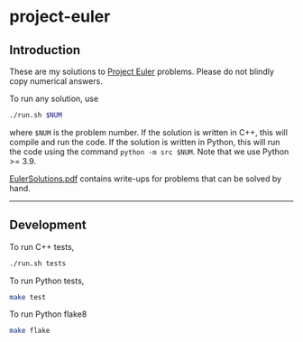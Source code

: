 # project-euler

## Introduction

These are my solutions to [Project Euler](https://projecteuler.net/) problems.
Please do not blindly copy numerical answers.

To run any solution, use

```bash
./run.sh $NUM
```

where `$NUM` is the problem number.
If the solution is written in C++, this will compile and run the code.
If the solution is written in Python, this will run the code using the command `python -m src $NUM`.
Note that we use Python >= 3.9.

[EulerSolutions.pdf](docs/EulerSolutions.pdf) contains write-ups for problems that can be solved by hand.

---

## Development

To run C++ tests,
```bash
./run.sh tests
```

To run Python tests,
```bash
make test
```

To run Python flake8
```bash
make flake
```
